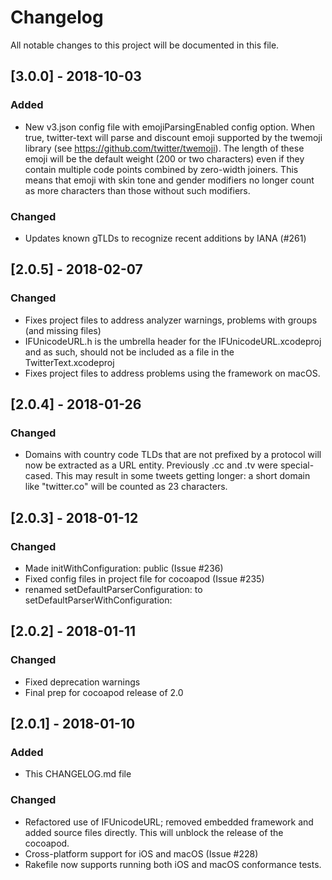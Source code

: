# Changelog
All notable changes to this project will be documented in this file.

## [3.0.0] - 2018-10-03
### Added
- New v3.json config file with emojiParsingEnabled config option. When
  true, twitter-text will parse and discount emoji supported by the
  twemoji library (see https://github.com/twitter/twemoji). The length
  of these emoji will be the default weight (200 or two characters) even
  if they contain multiple code points combined by zero-width
  joiners. This means that emoji with skin tone and gender modifiers no
  longer count as more characters than those without such modifiers.

### Changed
- Updates known gTLDs to recognize recent additions by IANA (#261)

## [2.0.5] - 2018-02-07
### Changed
- Fixes project files to address analyzer warnings, problems with
  groups (and missing files)
- IFUnicodeURL.h is the umbrella header for the IFUnicodeURL.xcodeproj
  and as such, should not be included as a file in the
  TwitterText.xcodeproj
- Fixes project files to address problems using the framework on
  macOS.

## [2.0.4] - 2018-01-26
### Changed
- Domains with country code TLDs that are not prefixed by a protocol
  will now be extracted as a URL entity. Previously .cc and .tv were
  special-cased. This may result in some tweets getting longer: a
  short domain like "twitter.co" will be counted as 23 characters.

## [2.0.3] - 2018-01-12
### Changed
- Made initWithConfiguration: public (Issue #236)
- Fixed config files in project file for cocoapod (Issue #235)
- renamed setDefaultParserConfiguration: to setDefaultParserWithConfiguration:

## [2.0.2] - 2018-01-11
### Changed
- Fixed deprecation warnings
- Final prep for cocoapod release of 2.0

## [2.0.1] - 2018-01-10
### Added
- This CHANGELOG.md file

### Changed
- Refactored use of IFUnicodeURL; removed embedded framework and added
  source files directly. This will unblock the release of the cocoapod.
- Cross-platform support for iOS and macOS (Issue #228)
- Rakefile now supports running both iOS and macOS conformance tests.
